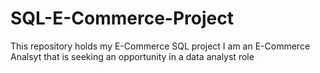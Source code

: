 # SQL-E-Commerce-Project
This repository holds my E-Commerce SQL project
I am an E-Commerce Analsyt that is seeking an opportunity in a data analyst role
